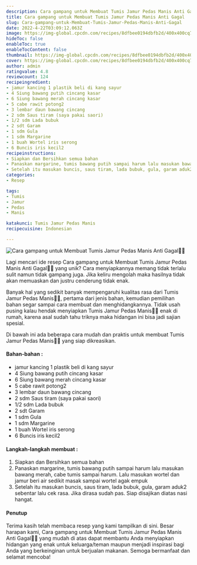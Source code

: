 ```yaml
---
description: Cara gampang untuk Membuat Tumis Jamur Pedas Manis Anti Gagal"
title: Cara gampang untuk Membuat Tumis Jamur Pedas Manis Anti Gagal
slug: Cara-gampang-untuk-Membuat-Tumis-Jamur-Pedas-Manis-Anti-Gagal
date: 2022-4-22T03:09:12.063Z
image: https://img-global.cpcdn.com/recipes/8dfbee0194dbfb2d/400x400cq70/photo.jpg
hideToc: false
enableToc: true
enableTocContent: false
thumbnail: https://img-global.cpcdn.com/recipes/8dfbee0194dbfb2d/400x400cq70/photo.jpg
cover: https://img-global.cpcdn.com/recipes/8dfbee0194dbfb2d/400x400cq70/photo.jpg
author: admin
ratingvalue: 4.8
reviewcount: 124
recipeingredient:
- jamur kancing 1 plastik beli di kang sayur
- 4 Siung bawang putih cincang kasar
- 6 Siung bawang merah cincang kasar
- 5 cabe rawit potong2
- 3 lembar daun bawang cincang
- 2 sdm Saus tiram (saya pakai saori)
- 1/2 sdm Lada bubuk
- 2 sdt Garam
- 1 sdm Gula
- 1 sdm Margarine
- 1 buah Wortel iris serong
- 6 Buncis iris kecil2
recipeinstructions:
- Siapkan dan Bersihkan semua bahan
- Panaskan margarine, tumis bawang putih sampai harum lalu masukan bawang merah, cabe tumis sampai harum. Lalu masukan wortel dan jamur beri air sedikit masak sampai wortel agak empuk
- Setelah itu masukan buncis, saus tiram, lada bubuk, gula, garam aduk2 sebentar lalu cek rasa. Jika dirasa sudah pas. Siap disajikan diatas nasi hangat.
categories:
- Resep

tags:
- Tumis
- Jamur
- Pedas
- Manis

katakunci: Tumis Jamur Pedas Manis
recipecuisine: Indonesian

---
```


![Cara gampang untuk Membuat Tumis Jamur Pedas Manis Anti Gagal👩‍🍳](https://img-global.cpcdn.com/recipes/8dfbee0194dbfb2d/400x400cq70/photo.jpg)

Lagi mencari ide resep Cara gampang untuk Membuat Tumis Jamur Pedas Manis Anti Gagal👩‍🍳 yang unik? Cara menyiapkannya memang tidak terlalu sulit namun tidak gampang juga. Jika keliru mengolah maka hasilnya tidak akan memuaskan dan justru cenderung tidak enak.

Banyak hal yang sedikit banyak mempengaruhi kualitas rasa dari Tumis Jamur Pedas Manis👩‍🍳, pertama dari jenis bahan, kemudian pemilihan bahan segar sampai cara membuat dan menghidangkannya. Tidak usah pusing kalau hendak menyiapkan Tumis Jamur Pedas Manis👩‍🍳 enak di rumah, karena asal sudah tahu triknya maka hidangan ini bisa jadi sajian spesial.

Di bawah ini ada beberapa cara mudah dan praktis untuk membuat Tumis Jamur Pedas Manis👩‍🍳 yang siap dikreasikan.

<!--inarticleads1-->

#### Bahan-bahan :

- jamur kancing 1 plastik beli di kang sayur
- 4 Siung bawang putih cincang kasar
- 6 Siung bawang merah cincang kasar
- 5 cabe rawit potong2
- 3 lembar daun bawang cincang
- 2 sdm Saus tiram (saya pakai saori)
- 1/2 sdm Lada bubuk
- 2 sdt Garam
- 1 sdm Gula
- 1 sdm Margarine
- 1 buah Wortel iris serong
- 6 Buncis iris kecil2

<!--inarticleads2-->

#### Langkah-langkah membuat :

1. Siapkan dan Bersihkan semua bahan
1. Panaskan margarine, tumis bawang putih sampai harum lalu masukan bawang merah, cabe tumis sampai harum. Lalu masukan wortel dan jamur beri air sedikit masak sampai wortel agak empuk
1. Setelah itu masukan buncis, saus tiram, lada bubuk, gula, garam aduk2 sebentar lalu cek rasa. Jika dirasa sudah pas. Siap disajikan diatas nasi hangat.

#### Penutup

Terima kasih telah membaca resep yang kami tampilkan di sini. Besar harapan kami, Cara gampang untuk Membuat Tumis Jamur Pedas Manis Anti Gagal👩‍🍳 yang mudah di atas dapat membantu Anda menyiapkan hidangan yang enak untuk keluarga/teman maupun menjadi inspirasi bagi Anda yang berkeinginan untuk berjualan makanan. Semoga bermanfaat dan selamat mencoba!